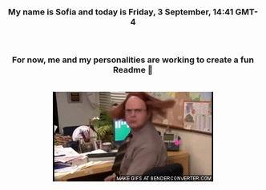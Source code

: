 


<div align="center">
<h3 >My name is Sofia and today is Friday, 3 September, 14:41 GMT-4</h3><br>
<h3 >For now, me and my personalities are working to create a fun Readme 👋
</h3><br>
<img src='img/dwight.gif' alt='working...'/>
</div>
